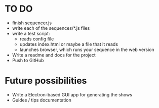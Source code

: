 # TO DO

* finish sequencer.js
* write each of the sequences/*.js files
* write a test script:
	* reads config file
	* updates index.html or maybe a file that it reads
	* launches browser, which runs your sequence in the web version
* Write a readme and docs for the project
* Push to GitHub

# Future possibilities

* Write a Electron-based GUI app for generating the shows
* Guides / tips documentation

